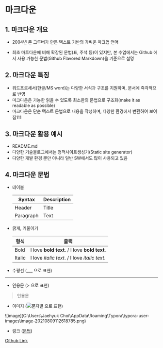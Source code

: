 # 마크다운

## 1. 마크다운 개요

- 2004년 존 그루버가 만든 텍스트 기반의 가벼운 마크업 언어

- 최초 마트다운에 비해 확장된 문법(표, 주석 등)이 있지만, 본 수업에서는 Github 에서 사용 가능한 문법(Github Flavored Markdown)을 기준으로 설명

  

## 2. 마크다운 특징

- 워드프로세서(한글/MS word)는 다양한 서식과 구조를 지원하며, 문서에 즉각적으로 반영
- 마크다운은 가능한 읽을 수 있도록 최소한의 문법으로 구조화(make it as readable as possible)
- 마크다운은 단순 텍스트 문법으로 내용을 작성하며, 다양한 환경에서 변환하여 보여짐111



## 3. 마크다운 활용 예시 

- README.md
- 다양한 기술블로그에서는 정적사이트생성기(Static site generator)
- 다양한 개발 환경 뿐만 아니라 일반 SW에서도 많이 사용되고 있음



## 4. 마크다운 문법

- 테이블

  | Syntax    | Description |
  | --------- | ----------- |
  | Header    | Title       |
  | Paragraph | Text        |

- 굵게, 기울이기

  | 형식   | 출력                                          |
  | ------ | --------------------------------------------- |
  | Bold   | I love **bold text**. / I love __bold text__. |
  | Italic | I love *italic text*. / I love _italic text_. |

- 수평선 (___ 으로 표현)

___

- 인용문 (> 으로 표현)

> 인용문

- 이미지 (![문자열](url) 으로 표현)

![image](C:\Users\Jaehyuk Choi\AppData\Roaming\Typora\typora-user-images\image-20210809112618785.png)

- 링크 ([문법](url))

[Github Link](https://github.com/Jaehyuk-C)

